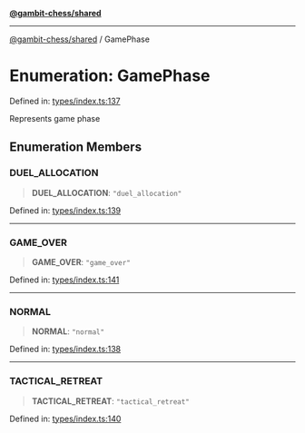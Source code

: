 [**@gambit-chess/shared**](../README.md)

***

[@gambit-chess/shared](../globals.md) / GamePhase

# Enumeration: GamePhase

Defined in: [types/index.ts:137](https://github.com/cango91/gambit-chess/blob/d79bd73a9b1359341cbe89b368f1eb5b66a60564/shared/src/types/index.ts#L137)

Represents game phase

## Enumeration Members

### DUEL\_ALLOCATION

> **DUEL\_ALLOCATION**: `"duel_allocation"`

Defined in: [types/index.ts:139](https://github.com/cango91/gambit-chess/blob/d79bd73a9b1359341cbe89b368f1eb5b66a60564/shared/src/types/index.ts#L139)

***

### GAME\_OVER

> **GAME\_OVER**: `"game_over"`

Defined in: [types/index.ts:141](https://github.com/cango91/gambit-chess/blob/d79bd73a9b1359341cbe89b368f1eb5b66a60564/shared/src/types/index.ts#L141)

***

### NORMAL

> **NORMAL**: `"normal"`

Defined in: [types/index.ts:138](https://github.com/cango91/gambit-chess/blob/d79bd73a9b1359341cbe89b368f1eb5b66a60564/shared/src/types/index.ts#L138)

***

### TACTICAL\_RETREAT

> **TACTICAL\_RETREAT**: `"tactical_retreat"`

Defined in: [types/index.ts:140](https://github.com/cango91/gambit-chess/blob/d79bd73a9b1359341cbe89b368f1eb5b66a60564/shared/src/types/index.ts#L140)
